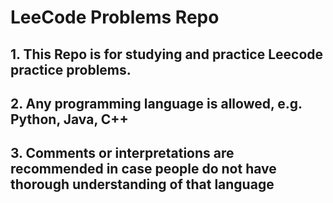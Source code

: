 # LeeCode Problems Repo
## 1. This Repo is for studying and practice Leecode practice problems.
## 2. Any programming language is allowed, e.g. Python, Java, C++
## 3. Comments or interpretations are recommended in case people do not have thorough understanding of that language
